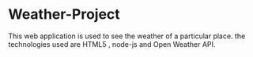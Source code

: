 # Weather-Project
This web application is used to see the weather of a particular place.
the technologies used are HTML5 , node-js and Open Weather API.
